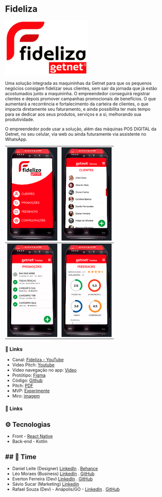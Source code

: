 # Fideliza

![](images/logo-fideliza-getnet.png)

Uma solução integrada as maquininhas da Getnet para que os pequenos negócios consigam fidelizar seus clientes, sem sair da jornada que já estão acostumados junto a maquininha. O empreendedor conseguirá registrar clientes e depois promover campanhas promocionais de benefícios. O que aumentará a recorrência e fortalecimento da carteira de clientes, o que impacta diretamente seu faturamento, e ainda possibilita ter mais tempo para se dedicar aos seus produtos, serviços e a si, melhorando sua produtividade.

O empreendedor pode usar a solução, além das máquinas POS DIGITAL da Getnet, no seu celular, via web ou ainda futuramente via assistente no WhatsApp.

| ![](images/mini01.png) | ![](images/mini02.png) |
| --------------------------------------------------------- | --------------------------------------------------------- |
| ![](images/mini03.png) | ![](images/mini04.png) |

### 🔗 Links

- Canal: [Fideliza - YouTube](https://www.youtube.com/channel/UCHwZAhE024bWT-EsHsqX_pw)
- Video Pitch: [Youtube](https://youtu.be/vcIZtxG8tws)
- Video navegação no app: [Video](https://youtu.be/_P1ML0JrqRI)
- Protótipo: [Figma](https://www.figma.com/proto/5DgVVpFgIACodRrhqOtjNX/GETNET?node-id=0%3A1)
- Código: [Github](https://github.com/GETNET-Fideliza/fideliza)
- Pitch: [PDF](https://storage.googleapis.com/shawee-production.appspot.com/shawee/projectfiles/9bb091c6-017f-4c94-a807-26e873534b88.pdf)
- MVP: [Experimente](https://getnet.web.app)
- Miro:  [imagem](images/miro.png)

### 🔗 Links

## ⚙ Tecnologias

- Front - [React Native](https://reactjs.org/)
- Back-end - Kotlin

## ## 💪 Time

- Daniel Leite (Designer) [LinkedIn](https://www.linkedin.com/in/daniel-leite-aa17b843/) . [Behance](https://www.behance.net/danielrodrigo)
- Léo Moraes (Business) [LinkedIn](https://www.linkedin.com/in/leohmoraes/) . [GitHub](https://github.com/leohmoraes)
- Everton Ferreira (Dev) [LinkedIn](https://www.linkedin.com/in/evertonferreira96/) . [GitHub](https://github.com/evertonferreira96)
- Sávio Sucar (Marketing) [Linkedin](https://www.linkedin.com/in/diagosucar/)
- Rafael Souza (Dev) - Anápolis/GO - [LinkedIn](https://www.linkedin.com/in/rafaelbleidi/) . [GitHub](https://github.com/bleidi)
